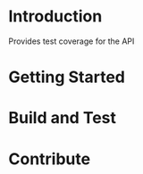 # Introduction 
Provides test coverage for the API 

# Getting Started


# Build and Test


# Contribute
